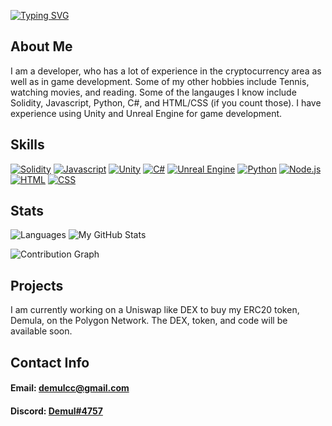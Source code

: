 
[![Typing SVG](https://readme-typing-svg.herokuapp.com?size=25&lines=Hello+there+%F0%9F%91%8B%2C+I'm+Demul1)](https://git.io/typing-svg)
<!--
**Demul1/Demul1** is a ✨ _special_ ✨ repository because its `README.md` (this file) appears on your GitHub profile.

Here are some ideas to get you started:

- 🔭 I’m currently working on ...
- 🌱 I’m currently learning ...
- 👯 I’m looking to collaborate on ...
- 🤔 I’m looking for help with ...
- 💬 Ask me about ...
- 📫 How to reach me: ...
- 😄 Pronouns: ...
- ⚡ Fun fact: ...
-->

## About Me

I am a developer, who has a lot of experience in the cryptocurrency area as well as in game development. Some of my other hobbies include Tennis, watching movies, and reading. Some of the langauges I know include Solidity, Javascript, Python, C#, and HTML/CSS (if you count those). I have experience using Unity and Unreal Engine for game development.

## Skills


[![Solidity](https://user-images.githubusercontent.com/99139310/178839920-e89f5421-8051-4f25-b883-b5980b22891b.png)](https://soliditylang.org)
[![Javascript](https://user-images.githubusercontent.com/99139310/178839919-98285d21-873f-4058-a649-3715f34b759e.png)](https://javascript.com)
[![Unity](https://user-images.githubusercontent.com/99139310/178839912-1878e2d4-e373-4437-b053-5dbfd67f6cb7.png)](https://unity.com)
[![C#](https://user-images.githubusercontent.com/99139310/178839916-d1924179-3c47-476c-9d44-eab13a6ca762.png)](https://docs.microsoft.com/en-us/dotnet/csharp/)
[![Unreal Engine](https://user-images.githubusercontent.com/99139310/178839911-76d1ed46-e9de-47d7-adf4-1d8f4b8cfb8c.png)](https://unrealengine.com)
[![Python](https://user-images.githubusercontent.com/99139310/178839917-351cd87d-2229-46ec-a2df-d8e1f33aa700.png)](https://python.org)
[![Node.js](https://user-images.githubusercontent.com/99139310/178839910-a5dcd40f-89dd-4958-9170-4315181ed3f0.png)](https://nodejs.org/en/)
[![HTML](https://user-images.githubusercontent.com/99139310/178839914-67b126fc-f805-488d-943e-77276fe7b7b7.png)](https://developer.mozilla.org/en-US/docs/Learn/Getting_started_with_the_web/HTML_basics)
[![CSS](https://user-images.githubusercontent.com/99139310/178839915-79ea749c-6ccf-476f-a79b-2c28cf8982cf.png)](https://developer.mozilla.org/en-US/docs/Web/CSS)

## Stats

![Languages](https://github-readme-stats.vercel.app/api/top-langs/?username=demul1&theme=react)
![My GitHub Stats](https://github-readme-stats.vercel.app/api?username=demul1&show_icons=true&count_private=true&theme=react)

![Contribution Graph](https://activity-graph.herokuapp.com/graph?username=demul1&hide_border=true&area=true&point=transparent&theme=react-dark)

## Projects

I am currently working on a Uniswap like DEX to buy my ERC20 token, Demula, on the Polygon Network. The DEX, token, and code will be available soon. 

## Contact Info
#### Email: demulcc@gmail.com
#### Discord: [Demul#4757](https://discord.com/channels/@me)


